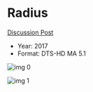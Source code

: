 # Radius

[Discussion Post](https://www.avsforum.com/threads/bass-eq-for-filtered-movies.2995212/post-57005026)

* Year: 2017
* Format: DTS-HD MA 5.1

![img 0](https://i.imgur.com/Z2fJeku.jpg)

![img 1](https://i.imgur.com/kuXThg4.jpg)

